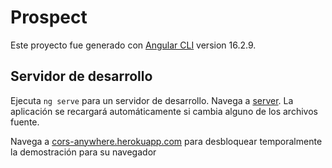 # Prospect

Este proyecto fue generado con [Angular CLI](https://github.com/angular/angular-cli) version 16.2.9.

## Servidor de desarrollo

Ejecuta `ng serve` para un servidor de desarrollo. Navega a [server](http://localhost:4200/). La aplicación se recargará automáticamente si cambia alguno de los archivos fuente.

Navega a [cors-anywhere.herokuapp.com](https://cors-anywhere.herokuapp.com/corsdemo) para desbloquear temporalmente la demostración para su navegador

